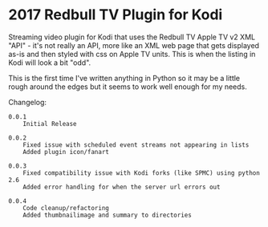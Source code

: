 # 2017 Redbull TV Plugin for Kodi
Streaming video plugin for Kodi that uses the Redbull TV Apple TV v2 XML "API" - it's not really an API, more like an XML web page that gets displayed as-is and then styled with css on Apple TV units. This is when the listing in Kodi will look a bit "odd".

This is the first time I've written anything in Python so it may be a little rough around the edges but it seems to work well enough for my needs.

Changelog:

	0.0.1
		Initial Release
		
	0.0.2
		Fixed issue with scheduled event streams not appearing in lists
		Added plugin icon/fanart
		
	0.0.3
		Fixed compatibility issue with Kodi forks (like SPMC) using python 2.6
		Added error handling for when the server url errors out
		
	0.0.4
		Code cleanup/refactoring
		Added thumbnailimage and summary to directories

